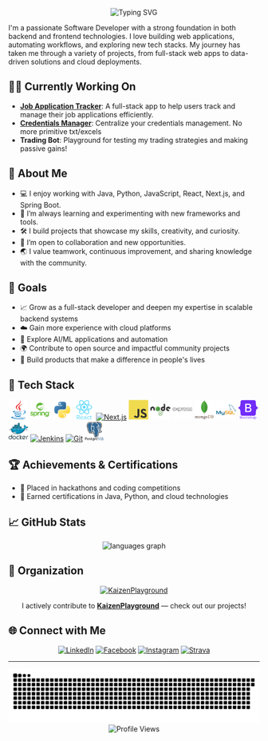 <p align="center">
  <img src="https://readme-typing-svg.demolab.com?font=Fira+Code&size=24&pause=1000&color=F7F7F7&center=true&vCenter=true&width=435&lines=Hi+there!+I'm+Khang+Lam;Software+Developer;Always+Learning+%26+Building" alt="Typing SVG" />
</p>

I'm a passionate Software Developer with a strong foundation in both backend and frontend technologies. I love building web applications, automating workflows, and exploring new tech stacks. My journey has taken me through a variety of projects, from full-stack web apps to data-driven solutions and cloud deployments.

## 🧑‍💻 Currently Working On
- <a href="https://github.com/KaizenPlayground/JobApplicationTracker" target="_blank"><b>Job Application Tracker</b></a>: A full-stack app to help users track and manage their job applications efficiently.
- <a href="https://github.com/khanglam/CredentialsManager"><b>Credentials Manager</b></a>: Centralize your credentials management. No more primitive txt/excels
- <b>Trading Bot</b>: Playground for testing my trading strategies and making passive gains!

## 🚀 About Me

- 💻 I enjoy working with Java, Python, JavaScript, React, Next.js, and Spring Boot.
- 🌱 I’m always learning and experimenting with new frameworks and tools.
- 🛠️ I build projects that showcase my skills, creativity, and curiosity.
- 🤝 I’m open to collaboration and new opportunities.
- 🌏 I value teamwork, continuous improvement, and sharing knowledge with the community.

## 🎯 Goals

- 📈 Grow as a full-stack developer and deepen my expertise in scalable backend systems
- ☁️ Gain more experience with cloud platforms
- 🤖 Explore AI/ML applications and automation
- 🌍 Contribute to open source and impactful community projects
- 🚀 Build products that make a difference in people's lives

## 🧰 Tech Stack

<p align="left">
  <a href="https://www.java.com" target="_blank"><img src="https://raw.githubusercontent.com/devicons/devicon/master/icons/java/java-original.svg" alt="Java" width="40" height="40"/></a>
  <a href="https://spring.io/projects/spring-boot" target="_blank"><img src="https://raw.githubusercontent.com/devicons/devicon/master/icons/spring/spring-original-wordmark.svg" alt="Spring Boot" width="40" height="40"/></a>
  <a href="https://www.python.org" target="_blank"><img src="https://raw.githubusercontent.com/devicons/devicon/master/icons/python/python-original.svg" alt="Python" width="40" height="40"/></a>
  <a href="https://reactjs.org/" target="_blank"><img src="https://raw.githubusercontent.com/devicons/devicon/master/icons/react/react-original-wordmark.svg" alt="React" width="40" height="40"/></a>
  <a href="https://nextjs.org/" target="_blank"><img src="https://cdn.worldvectorlogo.com/logos/nextjs-2.svg" alt="Next.js" width="40" height="40"/></a>
  <a href="https://developer.mozilla.org/en-US/docs/Web/JavaScript" target="_blank"><img src="https://raw.githubusercontent.com/devicons/devicon/master/icons/javascript/javascript-original.svg" alt="JavaScript" width="40" height="40"/></a>
  <a href="https://nodejs.org" target="_blank"><img src="https://raw.githubusercontent.com/devicons/devicon/master/icons/nodejs/nodejs-original-wordmark.svg" alt="Node.js" width="40" height="40"/></a>
  <a href="https://expressjs.com" target="_blank"><img src="https://raw.githubusercontent.com/devicons/devicon/master/icons/express/express-original-wordmark.svg" alt="Express.js" width="40" height="40"/></a>
  <a href="https://www.mongodb.com/" target="_blank"><img src="https://raw.githubusercontent.com/devicons/devicon/master/icons/mongodb/mongodb-original-wordmark.svg" alt="MongoDB" width="40" height="40"/></a>
  <a href="https://www.mysql.com/" target="_blank"><img src="https://raw.githubusercontent.com/devicons/devicon/master/icons/mysql/mysql-original-wordmark.svg" alt="MySQL" width="40" height="40"/></a>
  <a href="https://getbootstrap.com" target="_blank"><img src="https://raw.githubusercontent.com/devicons/devicon/master/icons/bootstrap/bootstrap-plain-wordmark.svg" alt="Bootstrap" width="40" height="40"/></a>
  <a href="https://www.docker.com/" target="_blank"><img src="https://raw.githubusercontent.com/devicons/devicon/master/icons/docker/docker-original-wordmark.svg" alt="Docker" width="40" height="40"/></a>
  <a href="https://www.jenkins.io" target="_blank"><img src="https://www.vectorlogo.zone/logos/jenkins/jenkins-icon.svg" alt="Jenkins" width="40" height="40"/></a>
  <a href="https://git-scm.com/" target="_blank"><img src="https://www.vectorlogo.zone/logos/git-scm/git-scm-icon.svg" alt="Git" width="40" height="40"/></a>
  <a href="https://www.postgresql.org" target="_blank"><img src="https://raw.githubusercontent.com/devicons/devicon/master/icons/postgresql/postgresql-original-wordmark.svg" alt="PostgreSQL" width="40" height="40"/></a>
  <!-- Add/remove icons as you see fit -->
</p>

## 🏆 Achievements & Certifications
- 🥇 Placed in hackathons and coding competitions
- 📜 Earned certifications in Java, Python, and cloud technologies

## 📈 GitHub Stats

<div align="center">
  <img src="https://github-readme-stats.vercel.app/api/top-langs?username=khanglam&layout=compact&theme=dracula&hide_border=false" height="150" alt="languages graph"/>
</div>

## 🏢 Organization
<div align="center">
  <a href="https://github.com/KaizenPlayground" target="_blank">
    <img src="https://img.shields.io/badge/KaizenPlayground-Organization-blue?logo=github" alt="KaizenPlayground"/>
  </a>
  <p>
    I actively contribute to <a href="https://github.com/KaizenPlayground" target="_blank"><b>KaizenPlayground</b></a> — check out our projects!
  </p>
</div>

## 🌐 Connect with Me

<p align="center">
  <a href="https://linkedin.com/in/khang-lam/" target="blank"><img src="https://raw.githubusercontent.com/rahuldkjain/github-profile-readme-generator/master/src/images/icons/Social/linked-in-alt.svg" alt="LinkedIn" height="30" width="40"/></a>
  <a href="https://fb.com/khanglamla" target="blank"><img src="https://raw.githubusercontent.com/rahuldkjain/github-profile-readme-generator/master/src/images/icons/Social/facebook.svg" alt="Facebook" height="30" width="40"/></a>
  <a href="https://instagram.com/khangtlam" target="blank"><img src="https://raw.githubusercontent.com/rahuldkjain/github-profile-readme-generator/master/src/images/icons/Social/instagram.svg" alt="Instagram" height="30" width="40"/></a>
  <a href="https://www.strava.com/athletes/104582696" target="blank"><img src="https://cdn.cdnlogo.com/logos/s/6/strava.svg" alt="Strava" height="30" width="40"/></a>
</p>

---

<div align="center">
  <img src="https://raw.githubusercontent.com/khanglam/khanglam.github.io/master/public/assets/snake.svg" alt="Snake animation" />
</div>

<div align="center">
  <img src="https://komarev.com/ghpvc/?username=khanglam&label=Profile%20views&color=blue&style=flat-square" alt="Profile Views"/>
</div>
